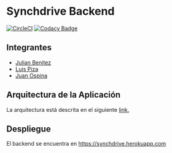 # Synchdrive Backend
[![CircleCI](https://circleci.com/gh/arsw-starsoft/Synchdrive-Backend.svg?style=svg)](https://circleci.com/gh/arsw-starsoft/Synchdrive-Backend)
[![Codacy Badge](https://api.codacy.com/project/badge/Grade/7e83bd6874c943bb97de8bf5825f082d)](https://www.codacy.com/manual/JulianBenitez99/Synchdrive-Backend?utm_source=github.com&amp;utm_medium=referral&amp;utm_content=arsw-starsoft/Synchdrive-Backend&amp;utm_campaign=Badge_Grade)

## Integrantes
* [Julian Benitez](https://github.com/julianbenitez99)
* [Luis Piza](https://github.com/luis572)
* [Juan Ospina](https://github.com/QSARJP)

## Arquitectura de la Aplicación
La arquitectura está descrita en el siguiente [link.](https://arsw-starsoft.github.io/#arquitectura-backend---synchdrive)

## Despliegue
El backend se encuentra en https://synchdrive.herokuapp.com

